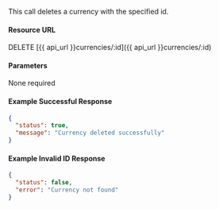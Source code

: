 This call deletes a currency with the specified id.

#### Resource URL
DELETE [{{ api_url }}currencies/:id]({{ api_url }}currencies/:id)


#### Parameters
None required

<!--code-->
#### Example Successful Response
``` json
{
  "status": true,
  "message": "Currency deleted successfully"
}
```


#### Example Invalid ID Response
``` json
{
  "status": false,
  "error": "Currency not found"
}
```
<!--/code-->